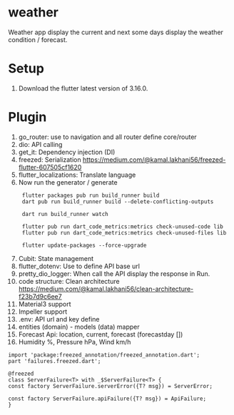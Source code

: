 # weather

Weather app display the current and next some days display the weather condition / forecast. 

# Setup
1. Download the flutter latest version of 3.16.0. 

# Plugin
1. go_router: use to navigation and all router define core/router
2. dio: API calling
3. get_it: Dependency injection (DI)
4. freezed: Serialization
   https://medium.com/@kamal.lakhani56/freezed-flutter-607505cf1620
5. flutter_localizations: Translate language
6. Now run the generator / generate
   ```
    flutter packages pub run build_runner build
    dart pub run build_runner build --delete-conflicting-outputs
     
    dart run build_runner watch
   
    flutter pub run dart_code_metrics:metrics check-unused-code lib
    flutter pub run dart_code_metrics:metrics check-unused-files lib
   
    flutter update-packages --force-upgrade
   ```
7. Cubit: State management 
8. flutter_dotenv: Use to define API base url
9. pretty_dio_logger: When call the API display the response in Run.
10. code structure: Clean architecture
    https://medium.com/@kamal.lakhani56/clean-architecture-f23b7d9c6ee7
11. Material3 support
12. Impeller support
13. .env: API url and key define
14. entities (domain) - models (data) mapper 
15. Forecast Api: 
    location, current, forecast (forecastday [])
16. Humidity %, Pressure hPa, Wind km/h
```
import 'package:freezed_annotation/freezed_annotation.dart';
part 'failures.freezed.dart';

@freezed
class ServerFailure<T> with _$ServerFailure<T> {
const factory ServerFailure.serverError({T? msg}) = ServerError;

const factory ServerFailure.apiFailure({T? msg}) = ApiFailure;
}
   ```
